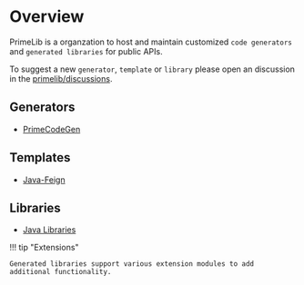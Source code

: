 # Overview

PrimeLib is a organzation to host and maintain customized `code generators` and `generated libraries` for public APIs.

To suggest a new `generator`, `template` or `library` please open an discussion in the [primelib/discussions](https://github.com/orgs/primelib/discussions).

## Generators

- [PrimeCodeGen](generator/primecodegen.md)

## Templates

- [Java-Feign](template/java-feign.md)

## Libraries

- [Java Libraries](library/java.md)

!!! tip "Extensions"

    Generated libraries support various extension modules to add additional functionality.
